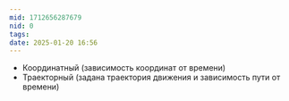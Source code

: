 ```yaml
---
mid: 1712656287679
nid: 0
tags: 
date: 2025-01-20 16:56
---
```

- Координатный (зависимость координат от времени)
- Траекторный (задана траектория движения и зависимость пути от времени)